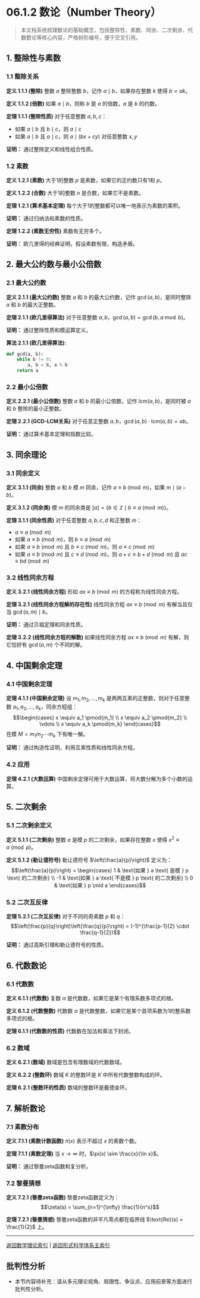 # 06.1.2 数论（Number Theory）

> 本文档系统梳理数论的基础概念，包括整除性、素数、同余、二次剩余、代数数论等核心内容，严格树形编号，便于交叉引用。

## 1. 整除性与素数

### 1.1 整除关系

**定义 1.1.1 (整除)**
整数 $a$ 整除整数 $b$，记作 $a \mid b$，如果存在整数 $k$ 使得 $b = ak$。

**定义 1.1.2 (倍数)**
如果 $a \mid b$，则称 $b$ 是 $a$ 的倍数，$a$ 是 $b$ 的约数。

**定理 1.1.1 (整除性质)**
对于任意整数 $a, b, c$：

- 如果 $a \mid b$ 且 $b \mid c$，则 $a \mid c$
- 如果 $a \mid b$ 且 $a \mid c$，则 $a \mid (bx + cy)$ 对任意整数 $x, y$

**证明：** 通过整除定义和线性组合性质。

### 1.2 素数

**定义 1.2.1 (素数)**
大于1的整数 $p$ 是素数，如果它的正约数只有1和 $p$。

**定义 1.2.2 (合数)**
大于1的整数 $n$ 是合数，如果它不是素数。

**定理 1.2.1 (算术基本定理)**
每个大于1的整数都可以唯一地表示为素数的乘积。

**证明：** 通过归纳法和素数的性质。

**定理 1.2.2 (素数无穷性)**
素数有无穷多个。

**证明：** 欧几里得的经典证明，假设素数有限，构造矛盾。

## 2. 最大公约数与最小公倍数

### 2.1 最大公约数

**定义 2.1.1 (最大公约数)**
整数 $a$ 和 $b$ 的最大公约数，记作 $\gcd(a, b)$，是同时整除 $a$ 和 $b$ 的最大正整数。

**定理 2.1.1 (欧几里得算法)**
对于任意整数 $a, b$，$\gcd(a, b) = \gcd(b, a \bmod b)$。

**证明：** 通过整除性质和模运算定义。

**算法 2.1.1 (欧几里得算法)**:

```python
def gcd(a, b):
    while b != 0:
        a, b = b, a % b
    return a
```

### 2.2 最小公倍数

**定义 2.2.1 (最小公倍数)**
整数 $a$ 和 $b$ 的最小公倍数，记作 $\text{lcm}(a, b)$，是同时被 $a$ 和 $b$ 整除的最小正整数。

**定理 2.2.1 (GCD-LCM关系)**
对于任意正整数 $a, b$，$\gcd(a, b) \cdot \text{lcm}(a, b) = ab$。

**证明：** 通过算术基本定理和指数比较。

## 3. 同余理论

### 3.1 同余定义

**定义 3.1.1 (同余)**
整数 $a$ 和 $b$ 模 $m$ 同余，记作 $a \equiv b \pmod{m}$，如果 $m \mid (a - b)$。

**定义 3.1.2 (同余类)**
模 $m$ 的同余类是 $[a] = \{b \in \mathbb{Z} \mid b \equiv a \pmod{m}\}$。

**定理 3.1.1 (同余性质)**
对于任意整数 $a, b, c, d$ 和正整数 $m$：

- $a \equiv a \pmod{m}$
- 如果 $a \equiv b \pmod{m}$，则 $b \equiv a \pmod{m}$
- 如果 $a \equiv b \pmod{m}$ 且 $b \equiv c \pmod{m}$，则 $a \equiv c \pmod{m}$
- 如果 $a \equiv b \pmod{m}$ 且 $c \equiv d \pmod{m}$，则 $a + c \equiv b + d \pmod{m}$ 且 $ac \equiv bd \pmod{m}$

### 3.2 线性同余方程

**定义 3.2.1 (线性同余方程)**
形如 $ax \equiv b \pmod{m}$ 的方程称为线性同余方程。

**定理 3.2.1 (线性同余方程解的存在性)**
线性同余方程 $ax \equiv b \pmod{m}$ 有解当且仅当 $\gcd(a, m) \mid b$。

**证明：** 通过贝祖定理和同余性质。

**定理 3.2.2 (线性同余方程的解数)**
如果线性同余方程 $ax \equiv b \pmod{m}$ 有解，则它恰好有 $\gcd(a, m)$ 个不同的解。

## 4. 中国剩余定理

### 4.1 中国剩余定理

**定理 4.1.1 (中国剩余定理)**
设 $m_1, m_2, \ldots, m_k$ 是两两互素的正整数，则对于任意整数 $a_1, a_2, \ldots, a_k$，同余方程组：
$$\begin{cases}
x \equiv a_1 \pmod{m_1} \\
x \equiv a_2 \pmod{m_2} \\
\vdots \\
x \equiv a_k \pmod{m_k}
\end{cases}$$
在模 $M = m_1m_2 \cdots m_k$ 下有唯一解。

**证明：** 通过构造性证明，利用互素性质和线性同余方程。

### 4.2 应用

**定理 4.2.1 (大数运算)**
中国剩余定理可用于大数运算，将大数分解为多个小数的运算。

## 5. 二次剩余

### 5.1 二次剩余定义

**定义 5.1.1 (二次剩余)**
整数 $a$ 是模 $p$ 的二次剩余，如果存在整数 $x$ 使得 $x^2 \equiv a \pmod{p}$。

**定义 5.1.2 (勒让德符号)**
勒让德符号 $\left(\frac{a}{p}\right)$ 定义为：
$$\left(\frac{a}{p}\right) = \begin{cases}
1 & \text{如果 } a \text{ 是模 } p \text{ 的二次剩余} \\
-1 & \text{如果 } a \text{ 不是模 } p \text{ 的二次剩余} \\
0 & \text{如果 } p \mid a
\end{cases}$$

### 5.2 二次互反律

**定理 5.2.1 (二次互反律)**
对于不同的奇素数 $p$ 和 $q$：
$$\left(\frac{p}{q}\right)\left(\frac{q}{p}\right) = (-1)^{\frac{p-1}{2} \cdot \frac{q-1}{2}}$$

**证明：** 通过高斯引理和勒让德符号的性质。

## 6. 代数数论

### 6.1 代数数

**定义 6.1.1 (代数数)**
复数 $\alpha$ 是代数数，如果它是某个有理系数多项式的根。

**定义 6.1.2 (代数整数)**
代数数 $\alpha$ 是代数整数，如果它是某个首项系数为1的整系数多项式的根。

**定理 6.1.1 (代数数的性质)**
代数数在加法和乘法下封闭。

### 6.2 数域

**定义 6.2.1 (数域)**
数域是包含有理数域的代数数域。

**定义 6.2.2 (整数环)**
数域 $K$ 的整数环是 $K$ 中所有代数整数构成的环。

**定理 6.2.1 (整数环的性质)**
数域的整数环是戴德金环。

## 7. 解析数论

### 7.1 素数分布

**定义 7.1.1 (素数计数函数)**
$\pi(x)$ 表示不超过 $x$ 的素数个数。

**定理 7.1.1 (素数定理)**
当 $x \to \infty$ 时，$\pi(x) \sim \frac{x}{\ln x}$。

**证明：** 通过黎曼zeta函数和复分析。

### 7.2 黎曼猜想

**定义 7.2.1 (黎曼zeta函数)**
黎曼zeta函数定义为：
$$\zeta(s) = \sum_{n=1}^{\infty} \frac{1}{n^s}$$

**定理 7.2.1 (黎曼猜想)**
黎曼zeta函数的非平凡零点都在临界线 $\text{Re}(s) = \frac{1}{2}$ 上。

---

[返回数学理论索引](README.md) | [返回形式科学体系主索引](README.md)


## 批判性分析

- 本节内容待补充：请从多元理论视角、局限性、争议点、应用前景等方面进行批判性分析。
